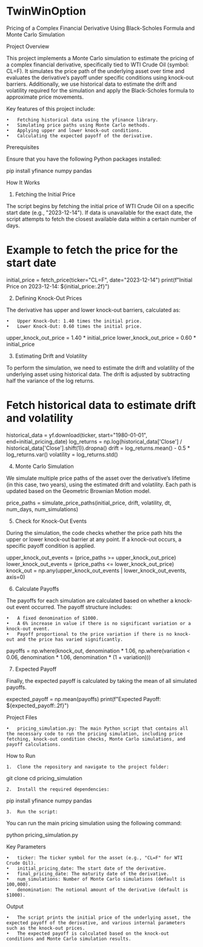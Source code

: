 # TwinWinOption
Pricing of a Complex Financial Derivative Using Black-Scholes Formula and Monte Carlo Simulation

Project Overview

This project implements a Monte Carlo simulation to estimate the pricing of a complex financial derivative, specifically tied to WTI Crude Oil (symbol: CL=F). It simulates the price path of the underlying asset over time and evaluates the derivative’s payoff under specific conditions using knock-out barriers. Additionally, we use historical data to estimate the drift and volatility required for the simulation and apply the Black-Scholes formula to approximate price movements.

Key features of this project include:

	•	Fetching historical data using the yfinance library.
	•	Simulating price paths using Monte Carlo methods.
	•	Applying upper and lower knock-out conditions.
	•	Calculating the expected payoff of the derivative.

Prerequisites

Ensure that you have the following Python packages installed:

pip install yfinance numpy pandas

How It Works

1. Fetching the Initial Price

The script begins by fetching the initial price of WTI Crude Oil on a specific start date (e.g., "2023-12-14"). If data is unavailable for the exact date, the script attempts to fetch the closest available data within a certain number of days.

# Example to fetch the price for the start date
initial_price = fetch_price(ticker="CL=F", date="2023-12-14")
print(f"Initial Price on 2023-12-14: ${initial_price:.2f}")

2. Defining Knock-Out Prices

The derivative has upper and lower knock-out barriers, calculated as:

	•	Upper Knock-Out: 1.40 times the initial price.
	•	Lower Knock-Out: 0.60 times the initial price.

upper_knock_out_price = 1.40 * initial_price
lower_knock_out_price = 0.60 * initial_price

3. Estimating Drift and Volatility

To perform the simulation, we need to estimate the drift and volatility of the underlying asset using historical data. The drift is adjusted by subtracting half the variance of the log returns.

# Fetch historical data to estimate drift and volatility
historical_data = yf.download(ticker, start="1980-01-01", end=initial_pricing_date)
log_returns = np.log(historical_data['Close'] / historical_data['Close'].shift(1)).dropna()
drift = log_returns.mean() - 0.5 * log_returns.var()
volatility = log_returns.std()

4. Monte Carlo Simulation

We simulate multiple price paths of the asset over the derivative’s lifetime (in this case, two years), using the estimated drift and volatility. Each path is updated based on the Geometric Brownian Motion model.

price_paths = simulate_price_paths(initial_price, drift, volatility, dt, num_days, num_simulations)

5. Check for Knock-Out Events

During the simulation, the code checks whether the price path hits the upper or lower knock-out barrier at any point. If a knock-out occurs, a specific payoff condition is applied.

upper_knock_out_events = (price_paths >= upper_knock_out_price)
lower_knock_out_events = (price_paths <= lower_knock_out_price)
knock_out = np.any(upper_knock_out_events | lower_knock_out_events, axis=0)

6. Calculate Payoffs

The payoffs for each simulation are calculated based on whether a knock-out event occurred. The payoff structure includes:

	•	A fixed denomination of $1000.
	•	A 6% increase in value if there is no significant variation or a knock-out event.
	•	Payoff proportional to the price variation if there is no knock-out and the price has varied significantly.

payoffs = np.where(knock_out, 
                   denomination * 1.06, 
                   np.where(variation < 0.06, 
                            denomination * 1.06, 
                            denomination * (1 + variation)))

7. Expected Payoff

Finally, the expected payoff is calculated by taking the mean of all simulated payoffs.

expected_payoff = np.mean(payoffs)
print(f"Expected Payoff: ${expected_payoff:.2f}")

Project Files

	•	pricing_simulation.py: The main Python script that contains all the necessary code to run the pricing simulation, including price fetching, knock-out condition checks, Monte Carlo simulations, and payoff calculations.

How to Run

	1.	Clone the repository and navigate to the project folder:

git clone <repository-url>
cd pricing_simulation

	2.	Install the required dependencies:

pip install yfinance numpy pandas

	3.	Run the script:

You can run the main pricing simulation using the following command:

python pricing_simulation.py

Key Parameters

	•	ticker: The ticker symbol for the asset (e.g., "CL=F" for WTI Crude Oil).
	•	initial_pricing_date: The start date of the derivative.
	•	final_pricing_date: The maturity date of the derivative.
	•	num_simulations: Number of Monte Carlo simulations (default is 100,000).
	•	denomination: The notional amount of the derivative (default is $1000).

Output

	•	The script prints the initial price of the underlying asset, the expected payoff of the derivative, and various internal parameters such as the knock-out prices.
	•	The expected payoff is calculated based on the knock-out conditions and Monte Carlo simulation results.
